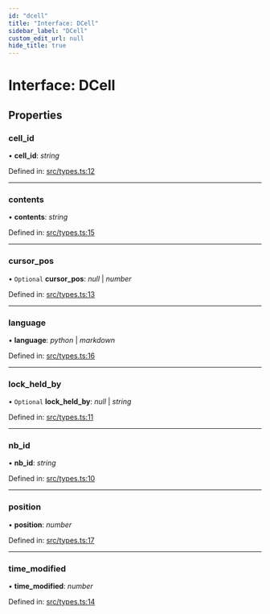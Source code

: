 ```yaml
---
id: "dcell"
title: "Interface: DCell"
sidebar_label: "DCell"
custom_edit_url: null
hide_title: true
---
```


# Interface: DCell

## Properties

### cell\_id

• **cell\_id**: *string*

Defined in: [src/types.ts:12](https://github.com/actually-colab/editor/blob/0e7786b/client/src/types.ts#L12)

___

### contents

• **contents**: *string*

Defined in: [src/types.ts:15](https://github.com/actually-colab/editor/blob/0e7786b/client/src/types.ts#L15)

___

### cursor\_pos

• `Optional` **cursor\_pos**: *null* \| *number*

Defined in: [src/types.ts:13](https://github.com/actually-colab/editor/blob/0e7786b/client/src/types.ts#L13)

___

### language

• **language**: *python* \| *markdown*

Defined in: [src/types.ts:16](https://github.com/actually-colab/editor/blob/0e7786b/client/src/types.ts#L16)

___

### lock\_held\_by

• `Optional` **lock\_held\_by**: *null* \| *string*

Defined in: [src/types.ts:11](https://github.com/actually-colab/editor/blob/0e7786b/client/src/types.ts#L11)

___

### nb\_id

• **nb\_id**: *string*

Defined in: [src/types.ts:10](https://github.com/actually-colab/editor/blob/0e7786b/client/src/types.ts#L10)

___

### position

• **position**: *number*

Defined in: [src/types.ts:17](https://github.com/actually-colab/editor/blob/0e7786b/client/src/types.ts#L17)

___

### time\_modified

• **time\_modified**: *number*

Defined in: [src/types.ts:14](https://github.com/actually-colab/editor/blob/0e7786b/client/src/types.ts#L14)
